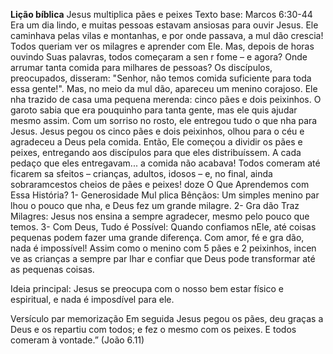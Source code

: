 **Lição bíblica** 
Jesus multiplica pães e peixes
Texto base: Marcos 6:30-44
Era um dia lindo, e muitas pessoas estavam ansiosas para ouvir Jesus. Ele caminhava pelas
vilas e montanhas, e por onde passava, a mul dão crescia!
Todos queriam ver os milagres e aprender com Ele. Mas, depois de horas ouvindo Suas
palavras, todos começaram a sen r fome – e agora? Onde arrumar tanta comida para
milhares de pessoas? Os discípulos, preocupados, disseram: "Senhor, não temos comida
suficiente para toda essa gente!". Mas, no meio da mul dão, apareceu um menino corajoso.
Ele nha trazido de casa uma pequena merenda: cinco pães e dois peixinhos. O garoto sabia
que era pouquinho para tanta gente, mas ele quis ajudar mesmo assim. Com um sorriso no
rosto, ele entregou tudo o que nha para Jesus.
Jesus pegou os cinco pães e dois peixinhos, olhou para o céu e agradeceu a Deus pela
comida. Então, Ele começou a dividir os pães e peixes, entregando aos discípulos para que
eles distribuíssem. A cada pedaço que eles entregavam... a comida não acabava! Todos
comeram até ficarem sa sfeitos – crianças, adultos, idosos – e, no final, ainda sobraramcestos cheios de pães e peixes!
 doze
O Que Aprendemos com Essa História?
1- Generosidade Mul plica Bênçãos: Um simples menino par lhou o pouco que nha, e
Deus fez um grande milagre.
2- Gra dão Traz Milagres: Jesus nos ensina a sempre agradecer, mesmo pelo pouco que
temos.
3- Com Deus, Tudo é Possível: Quando confiamos nEle, até coisas pequenas podem fazer
uma grande diferença.
Com amor, fé e gra dão, nada é impossível! Assim como o menino com 5 pães e 2 peixinhos,
incen ve as crianças a sempre par lhar e confiar que Deus pode transformar até as
pequenas coisas.

Ideia principal:
Jesus se preocupa com o nosso bem estar físico e espiritual, e nada é imposdível para ele.

Versículo par memorização 
Em seguida Jesus pegou os pães, deu graças a Deus e os repartiu com todos; e fez o mesmo com os peixes. E todos comeram à vontade.” (João 6.11)